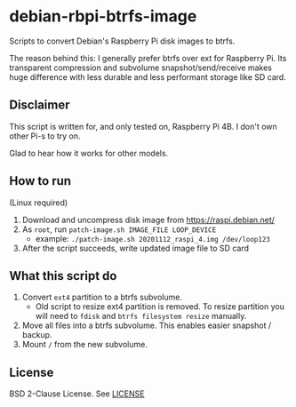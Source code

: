 # debian-rbpi-btrfs-image

Scripts to convert Debian's Raspberry Pi disk images to btrfs.

The reason behind this:
I generally prefer btrfs over ext for Raspberry Pi.
Its transparent compression and subvolume snapshot/send/receive makes huge
difference with less durable and less performant storage like SD card.

## Disclaimer

This script is written for, and only tested on, Raspberry Pi 4B. I don't own other Pi-s to try on.

Glad to hear how it works for other models.

<!--
(It *likely* work on other images: all images are build with [similar configurations](https://salsa.debian.org/raspi-team/image-specs))
-->

## How to run

(Linux required)

1. Download and uncompress disk image from https://raspi.debian.net/
2. As `root`, run `patch-image.sh IMAGE_FILE LOOP_DEVICE`
    - example: `./patch-image.sh 20201112_raspi_4.img /dev/loop123`
3. After the script succeeds, write updated image file to SD card

## What this script do

1. Convert `ext4` partition to a btrfs subvolume.
    - Old script to resize ext4 partition is removed. To resize partition you will need to `fdisk` and `btrfs filesystem resize` manually.
2. Move all files into a btrfs subvolume. This enables easier snapshot / backup.
3. Mount `/` from the new subvolume.

## License

BSD 2-Clause License. See [LICENSE](LICENSE)
